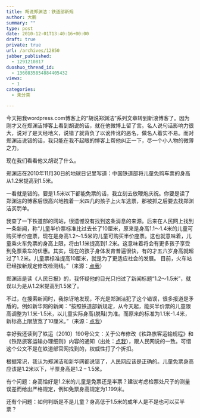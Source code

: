```yaml
---
title: 胡说郑渊洁：铁道部新规
author: 大鹏
summary: ""
type: post
date: 2010-12-01T13:40:16+00:00
draft: true
private: true
url: /archives/12850
jabber_published:
  - 1291210817
duoshuo_thread_id:
  - 1360835854884405432
views:
  - 1
categories:
  - 未分类

---
```

今天把我wordpress.com博客上的“胡说郑渊洁”系列文章转到新浪博客了。因为刚才又在郑渊洁博客上看到胡说的话，就在他微博上留了言。名人说句话影响力很大，说对了是天经地义，说错了就背负了以讹传讹的恶名，做名人着实不易。而对郑渊洁说错的话，我只能在我不起眼的博客上帮他纠正一下，尽一个小人物的微薄之力。

现在我们看看他又胡说了什么。

郑渊洁在2010年11月30日的地球日记里写道：中国铁道部将儿童免购车票的身高从1.2米提高到1.5米。

一看就是错的。要是1.5米以下都能免票的话，我立刻去放鞭炮庆祝。你要是读了郑渊洁的博客后很高兴地拽着一米四几的孩子上火车逃票，那被抓之后要去找郑渊洁买罚单。

我查了一下铁道部的网站，很遗憾没有找到这条消息的来源。后来在人民网上找到一条新闻，称“儿童半价票标准比过去长了10厘米，原来是身高1.1～1.4米的儿童可购买半价座票，现在是身高1.2～1.5米的儿童可购买半价座票。这也就意味着，儿童乘火车免票的身高上限，将由1.1米提高到1.2米。这意味着将会有更多孩子享受到免票乘车的优惠。其实，现在的孩子身体发育普遍很快，有的才五六岁身高就超过了1.2米。儿童票标准提高10厘米，就是为了更适应社会的发展。 目前，火车站已经按新规定修改检测线。”（来源：[点我][1]）

郑渊洁是读《人民日报》的，我怀疑他的目光只扫过了新闻标题“1.2～1.5米”，就误以为是从1.2米提高到1.5米了。

不过，在搜索新闻时，我惊讶地发现，不光是郑渊洁犯了这个错误，很多报道是矛盾的。例如新华网的新闻：“按照铁道部新规定，从今天起，能买半价票的儿童限高调整为1.1米-1.5米，以儿童实际身高(脱鞋)为准。而原来的标准为1.1米-1.4米，新标高上限放宽了10厘米。”（来源：[点我][2]）

幸好我还读到了铁运〔2010〕190号公文：关于公布修改《铁路旅客运输规程》和《铁路旅客运输办理细则》内容的通知（出处：[点我][3]），跟人民网说的一致。可惜这个公文不是在铁道部官网找到的，权威性打了个折扣。

根据常识，我认为郑渊洁和新华网都说错了，人民网应该是正确的。儿童免票身高应该是1.2米以下，半票身高是1.2 – 1.5米。

有个问题：身高恰好是1.2米的儿童是免票还是半票？建议考虑检票处尺子的测量误差而给出严格规定，例如免票身高规定为1.199米。

还有个问题：如何判断是不是儿童？身高低于1.5米的成年人是不是也可以买半票？

 [1]: http://politics.people.com.cn/GB/1027/13357282.html "http://politics.people.com.cn/GB/1027/13357282.html"
 [2]: http://news.xinhuanet.com/politics/2008-12/21/content_10531518.htm "http://news.xinhuanet.com/politics/2008-12/21/content_10531518.htm"
 [3]: http://news.9ask.cn/Article/news/201011/965776.shtml "http://news.9ask.cn/Article/news/201011/965776.shtml"
